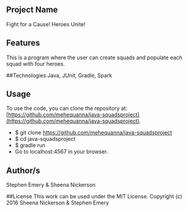 ## Project Name
Fight for a Cause! Heroes Unite!

## Features
This is a program where the user can create squads and populate each squad with four heroes.

##Technologies
Java, JUnit, Gradle, Spark

## Usage
To use the code, you can clone the repository at: [https://github.com/mehequanna/java-squadsproject](https://github.com/mehequanna/java-squadsproject).
* $ git clone https://github.com/mehequanna/java-squadsproject
* $ cd java-squadsproject
* $ gradle run
* Go to localhost:4567 in your browser.

## Author/s
Stephen Emery & Sheena Nickerson

##License
This work can be used under the MIT License.
Copyright (c) 2016 Sheena Nickerson & Stephen Emery
